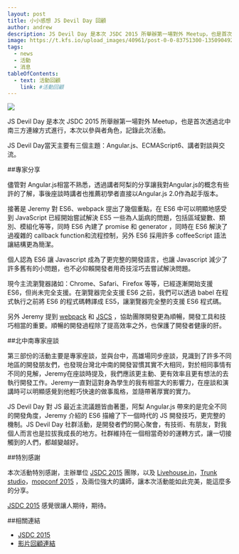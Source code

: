 ```yaml
---
layout: post
title: 小小感想 JS Devil Day 回顧
author: andrew
description: JS Devil Day 是本次 JSDC 2015 所舉辦第一場對外 Meetup，也是首次透過北中南三方連線方式進行，本次以參與者角色，記錄此次活動。
image: https://t.kfs.io/upload_images/40961/post-0-0-83751300-1350904929_large.jpg
tags:
  - news
  - 活動
  - 消息
tableOfContents:
  - text: 活動回顧
    link: #活動回顧
---
```


![](https://t.kfs.io/upload_images/40961/post-0-0-83751300-1350904929_large.jpg)

JS Devil Day 是本次 JSDC 2015 所舉辦第一場對外 Meetup，也是首次透過北中南三方連線方式進行，本次以參與者角色，記錄此次活動。

JS Devil Day當天主要有三個主題：Angular.js、ECMAScript6、講者對談與交流。

##專家分享

儘管對 Angular.js相當不熟悉，透過講者阿梨的分享讓我對Angular.js的概念有些許的了解，事後座談時講者也推薦初學者直接以Angular.js 2.0作為起手版本。

接著是 Jeremy 對 ES6、webpack 提出了幾個重點，在 ES6 中可以明顯地感受到 JavaScript 已經開始嘗試解決 ES5 一些為人詬病的問題，包括區域變數、類別、模組化等等，同時 ES6 內建了 promise 和 generator ，同時在 ES6 解決了過複雜的 callback function和流程控制，另外 ES6 採用許多 coffeeScript 語法讓結構更為簡潔。

個人認為 ES6 讓 Javascript 成為了更完整的開發語言，也讓 Javascript 減少了許多舊有的小問題，也不必仰賴開發者用奇技淫巧去嘗試解決問題。

現今主流瀏覽器諸如：Chrome、Safari、Firefox 等等，已經逐漸開始支援 ES6，但尚未完全支援。在瀏覽器完全支援 ES6 之前，我們可以透過 babel 在程式執行之前將 ES6 的程式碼轉譯成 ES5，讓瀏覽器完全整的支援 ES6 程式碼。

另外 Jeremy 提到 [webpack](https://github.com/webpack/webpack) 和 [JSCS](http://jscs.info/) ，協助團隊開發更為順暢，開發工具和技巧相當的重要。順暢的開發過程除了提高效率之外，也保護了開發者健康的肝。

##北中南專家座談

第三部份的活動主要是專家座談，並與台中，高雄場同步座談，見識到了許多不同地區的開發朋友們，也發現台灣北中南的開發習慣其實不大相同，對於相同事情有不同的見解，Jeremy在座談時提及，我們應該更主動、更有效率且更有想法的去執行開發工作。Jeremy一直對這對身為學生的我有相當大的影響力，在座談和演講時可以明顯感覺到他輕巧快速的做事風格，並隨帶著厚實的實力。

JS Devil Day 對 JS 最近主流議題皆由著墨，阿梨 Angular.js 帶來的是完全不同的開發角度，Jeremy 介紹的 ES6 描繪了下一個時代的 JS 開發技巧，更完整的機制。JS Devil Day 社群活動，是開發者們的開心聚會，有技術、有朋友，對我個人而言也是拉拔我成長的地方。社群維持在一個相當奇妙的運轉方式，讓一切接觸到的人們，都越變越好。

##特別感謝

本次活動特別感謝，主辦單位 [JSDC 2015](http://2015.jsdc.tw/) 團隊，以及 [Livehouse.in](https://livehouse.in/channel/jsdc_tw)，[Trunk studio](http://trunk-studio.com/)，[mopconf 2015](http://mopcon.org/2015/) ，及兩位強大的講師，讓本次活動能如此完美，能這麼多的分享。

[JSDC 2015](http://2015.jsdc.tw/) 感覺很讓人期待，期待。

##相關連結

 * [JSDC 2015](http://2015.jsdc.tw/)
 * [影片回顧連結](https://livehouse.in/channel/jsdc_tw)